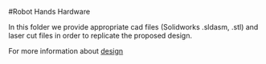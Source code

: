 #Robot Hands Hardware

In this folder we provide appropriate cad files (Solidworks .sldasm, .stl) and 
laser cut files in order to replicate the proposed design.

For more information about [design](http://www.openbionics.org/?page_id=38)
